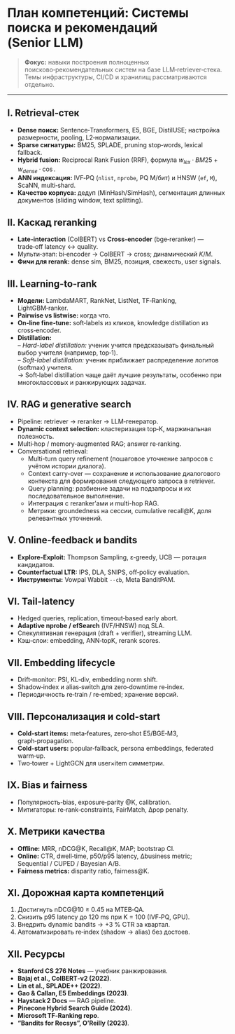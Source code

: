# План компетенций: Системы поиска и рекомендаций (Senior LLM)

> **Фокус:** навыки построения полноценных поисково‑рекомендательных систем на базе LLM‑retriever‑стека. Темы инфраструктуры, CI/CD и хранилищ рассматриваются отдельно.

---

## I. Retrieval‑стек
- **Dense поиск:** Sentence‑Transformers, E5, BGE, DistilUSE; настройка размерности, pooling, L2‑нормализации.  
- **Sparse сигнатуры:** BM25, SPLADE, pruning stop‑words, lexical fallback.  
- **Hybrid fusion:** Reciprocal Rank Fusion (RRF), формула $w_{lex}·BM25 + w_{dense}·\cos$.  
- **ANN индексация:** IVF‑PQ (`nlist`, `nprobe`, PQ M/бит) и HNSW (`ef`, `M`), ScaNN, multi‑shard.  
- **Качество корпуса:** дедуп (MinHash/SimHash), сегментация длинных документов (sliding window, text splitting).

## II. Каскад reranking
- **Late‑interaction** (ColBERT) vs **Cross‑encoder** (bge‑reranker) — trade‑off latency ↔ quality.  
- Мульти‑этап: bi‑encoder → ColBERT → cross; динамический $K/M$.  
- **Фичи для rerank:** dense sim, BM25, позиция, свежесть, user signals.

## III. Learning‑to‑rank
- **Модели:** LambdaMART, RankNet, ListNet, TF‑Ranking, LightGBM‑ranker.  
- **Pairwise vs listwise:** когда что.  
- **On‑line fine‑tune:** soft‑labels из кликов, knowledge distillation из cross‑encoder.  
- **Distillation:**  
  – *Hard-label distillation:* ученик учится предсказывать финальный выбор учителя (например, top‑1).  
  – *Soft-label distillation:* ученик приближает распределение логитов (softmax) учителя.  
  → Soft‑label distillation чаще даёт лучшие результаты, особенно при многоклассовых и ранжирующих задачах.

## IV. RAG и generative search
- Pipeline: retriever → reranker → LLM‑генератор.  
- **Dynamic context selection:** кластеризация top‑K, маржинальная полезность.  
- Multi‑hop / memory‑augmented RAG; answer re‑ranking.
- Conversational retrieval:
  - Multi-turn query refinement (пошаговое уточнение запросов с учётом истории диалога).
  - Context carry-over — сохранение и использование диалогового контекста для формирования следующего запроса в retriever.
  - Query planning: разбиение задачи на подзапросы и их последовательное выполнение.
  - Интеграция с reranker’ами и multi-hop RAG.
  - Метрики: groundedness на сессии, cumulative recall@K, доля релевантных уточнений.



## V. Online‑feedback и bandits
- **Explore‑Exploit:** Thompson Sampling, ε‑greedy, UCB — ротация кандидатов.  
- **Counterfactual LTR:** IPS, DLA, SNIPS, off‑policy evaluation.  
- **Инструменты:** Vowpal Wabbit `--cb`, Meta BanditPAM.

## VI. Tail‑latency
- Hedged queries, replication, timeout‑based early abort.  
- **Adaptive nprobe / efSearch** (IVF/HNSW) под SLA.  
- Спекулятивная генерация (draft + verifier), streaming LLM.  
- Кэш‑слои: embedding, ANN‑topK, rerank scores.

## VII. Embedding lifecycle
- Drift‑monitor: PSI, KL‑div, embedding norm shift.  
- Shadow‑index и alias‑switch для zero‑downtime re‑index.  
- Периодичность re‑train / re‑embed; хранение версий.

## VIII. Персонализация и cold‑start
- **Cold‑start items:** meta‑features, zero‑shot E5/BGE‑M3, graph‑propagation.  
- **Cold‑start users:** popular‑fallback, persona embeddings, federated warm‑up.  
- Two‑tower + LightGCN для user×item симметрии.

## IX. Bias и fairness
- Популярность‑bias, exposure‑parity @K, calibration.  
- Митигаторы: re‑rank‑constraints, FairMatch, Δpop penalty.

## X. Метрики качества
- **Offline:** MRR, nDCG@K, Recall@K, MAP; bootstrap CI.  
- **Online:** CTR, dwell‑time, p50/p95 latency, Δbusiness metric; Sequential / CUPED / Bayesian A/B.  
- **Fairness metrics:** disparity ratio, fairness@K.

## XI. Дорожная карта компетенций
1. Достигнуть nDCG@10 ≥ 0.45 на MTEB‑QA.  
2. Снизить p95 latency до 120 ms при K = 100 (IVF‑PQ, GPU).  
3. Внедрить dynamic bandits → +3 % CTR за квартал.  
4. Автоматизировать re‑index (shadow → alias) без достоев.

## XII. Ресурсы
- **Stanford CS 276 Notes** — учебник ранжирования.  
- **Bajaj et al., ColBERT‑v2 (2022)**.  
- **Lin et al., SPLADE++ (2022)**.  
- **Gao & Callan, E5 Embeddings (2023)**.  
- **Haystack 2 Docs** — RAG pipeline.  
- **Pinecone Hybrid Search Guide (2024)**.  
- **Microsoft TF‑Ranking repo**.  
- **“Bandits for Recsys”, O’Reilly (2023)**.

